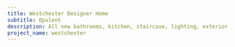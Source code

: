 ```yaml
---
title: Westchester Designer Home
subtitle: Opulent
description: All new bathrooms, kitchen, staircase, lighting, exterior entrance tile
project_name: westchester
---
```


